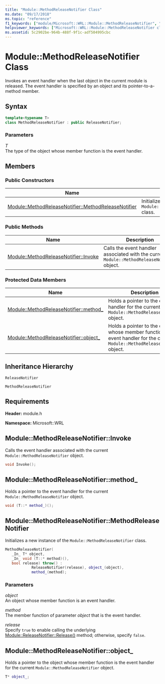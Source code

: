```yaml
---
title: "Module::MethodReleaseNotifier Class"
ms.date: "09/17/2018"
ms.topic: "reference"
f1_keywords: ["module/Microsoft::WRL::Module::MethodReleaseNotifier", "module/Microsoft::WRL::Module::MethodReleaseNotifier::Invoke", "module/Microsoft::WRL::Module::MethodReleaseNotifier::method_", "module/Microsoft::WRL::Module::MethodReleaseNotifier::MethodReleaseNotifier", "module/Microsoft::WRL::Module::MethodReleaseNotifier::object_"]
helpviewer_keywords: ["Microsoft::WRL::Module::MethodReleaseNotifier class", "Microsoft::WRL::Module::MethodReleaseNotifier::Invoke method", "Microsoft::WRL::Module::MethodReleaseNotifier::method_ data member", "Microsoft::WRL::Module::MethodReleaseNotifier::MethodReleaseNotifier, constructor", "Microsoft::WRL::Module::MethodReleaseNotifier::object_ data member"]
ms.assetid: 5c2902be-964b-488f-9f1c-adf504995cbc
---
```

# Module::MethodReleaseNotifier Class

Invokes an event handler when the last object in the current module is released. The event handler is specified by an object and its pointer-to-a-method member.

## Syntax

```cpp
template<typename T>
class MethodReleaseNotifier : public ReleaseNotifier;
```

### Parameters

*T*<br/>
The type of the object whose member function is the event handler.

## Members

### Public Constructors

Name                                                                                                 | Description
---------------------------------------------------------------------------------------------------- | ------------------------------------------------------------------------
[Module::MethodReleaseNotifier::MethodReleaseNotifier](#methodreleasenotifier-methodreleasenotifier) | Initializes a new instance of the `Module::MethodReleaseNotifier` class.

### Public Methods

Name                                                                   | Description
---------------------------------------------------------------------- | -------------------------------------------------------------------------------------------
[Module::MethodReleaseNotifier::Invoke](#methodreleasenotifier-invoke) | Calls the event handler associated with the current `Module::MethodReleaseNotifier` object.

### Protected Data Members

Name                                                                    | Description
----------------------------------------------------------------------- | --------------------------------------------------------------------------------------------------------------------------------
[Module::MethodReleaseNotifier::method_](#methodreleasenotifier-method) | Holds a pointer to the event handler for the current `Module::MethodReleaseNotifier` object.
[Module::MethodReleaseNotifier::object_](#methodreleasenotifier-object) | Holds a pointer to the object whose member function is the event handler for the current `Module::MethodReleaseNotifier` object.

## Inheritance Hierarchy

`ReleaseNotifier`

`MethodReleaseNotifier`

## Requirements

**Header:** module.h

**Namespace:** Microsoft::WRL

## <a name="methodreleasenotifier-invoke"></a>Module::MethodReleaseNotifier::Invoke

Calls the event handler associated with the current `Module::MethodReleaseNotifier` object.

```cpp
void Invoke();
```

## <a name="methodreleasenotifier-method"></a>Module::MethodReleaseNotifier::method_

Holds a pointer to the event handler for the current `Module::MethodReleaseNotifier` object.

```cpp
void (T::* method_)();
```

## <a name="methodreleasenotifier-methodreleasenotifier"></a>Module::MethodReleaseNotifier::MethodReleaseNotifier

Initializes a new instance of the `Module::MethodReleaseNotifier` class.

```cpp
MethodReleaseNotifier(
   _In_ T* object,
   _In_ void (T::* method)(),
   bool release) throw() :
            ReleaseNotifier(release), object_(object),
            method_(method);
```

### Parameters

*object*<br/>
An object whose member function is an event handler.

*method*<br/>
The member function of parameter *object* that is the event handler.

*release*<br/>
Specify `true` to enable calling the underlying [Module::ReleaseNotifier::Release()](module-releasenotifier-class.md#releasenotifier-release) method; otherwise, specify `false`.

## <a name="methodreleasenotifier-object"></a>Module::MethodReleaseNotifier::object_

Holds a pointer to the object whose member function is the event handler for the current `Module::MethodReleaseNotifier` object.

```cpp
T* object_;
```
